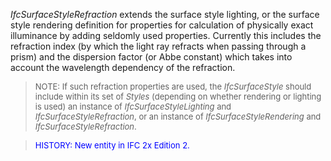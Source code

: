 ﻿_IfcSurfaceStyleRefraction_ extends the surface style lighting, or the surface style rendering definition for properties for calculation of physically exact illuminance by adding seldomly used properties. Currently this includes the refraction index (by which the light ray refracts when passing through a prism) and the dispersion factor (or Abbe constant) which takes into account the wavelength dependency of the refraction.

> <font size="-1">NOTE: If such refraction properties are used,
		the <i>IfcSurfaceStyle</i> should include within its set of <i>Styles</i>
		(depending on whether rendering or lighting is used) an instance of
		<i>IfcSurfaceStyleLighting</i> and <i>IfcSurfaceStyleRefraction</i>, or an
		instance of <i>IfcSurfaceStyleRendering</i> and
		<i>IfcSurfaceStyleRefraction</i>.</font>

> <font color="#0000FF" size="-1">HISTORY: New entity in IFC 2x
		Edition 2.</font>